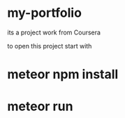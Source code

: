 # my-portfolio
its a project work from Coursera


to open this project start with
# meteor npm install
# meteor run

